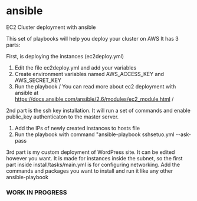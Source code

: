 # ansible
EC2 Cluster deployment with ansible

This set of playbooks will help you deploy your cluster on AWS
It has 3 parts:

First, is deploying the instances (ec2deploy.yml)
  1) Edit the file ec2deploy.yml and add your variables
  2) Create environment variables named AWS_ACCESS_KEY and AWS_SECRET_KEY
  3) Run the playbook
  / You can read more about ec2 deployment with ansible at https://docs.ansible.com/ansible/2.6/modules/ec2_module.html /
  
2nd part is the ssh key installation. It will run a set of commands and enable public_key authenticaton to the master server.
  1) Add the IPs of newly created instances to hosts file
  2) Run the playbook with command "ansible-playbook sshsetuo.yml --ask-pass
  
3rd part is my custom deployment of WordPress site. It can be edited however you want. 
It is made for instances inside the subnet, so the first part inside install/tasks/main.yml is for configuring networking. 
Add the commands and packages you want to install and run it like any other ansible-playbook

### WORK IN PROGRESS ###
